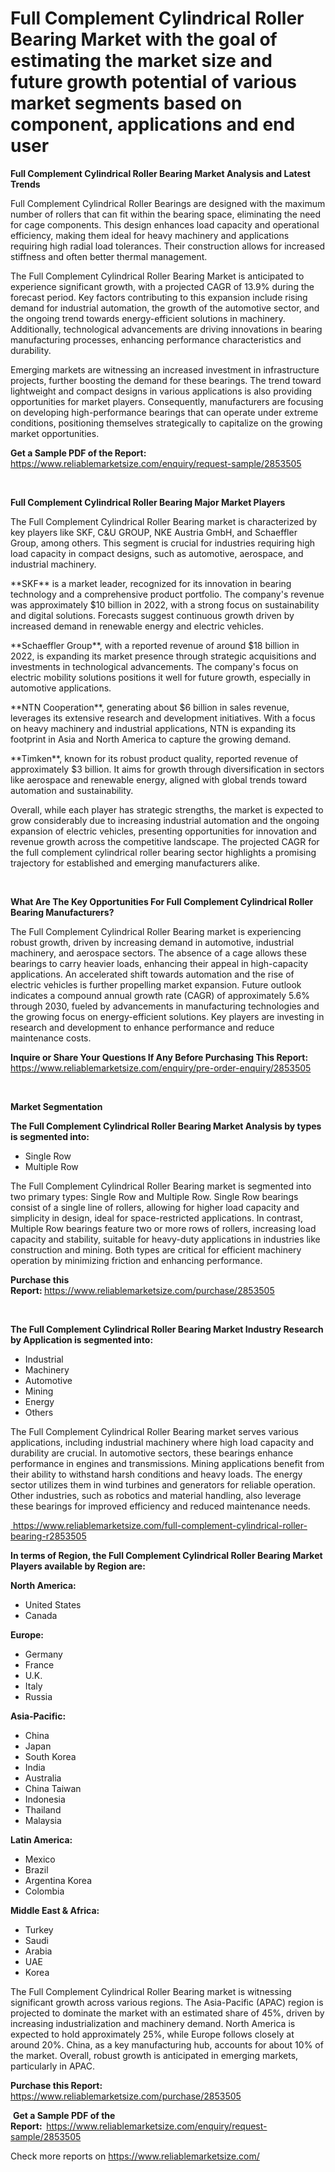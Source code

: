 <p><h1>Full Complement Cylindrical Roller Bearing Market with the goal of estimating the market size and future growth potential of various market segments based on component, applications and end user</h1></p><p><strong>Full Complement Cylindrical Roller Bearing Market Analysis and Latest Trends</strong></p>
<p><p>Full Complement Cylindrical Roller Bearings are designed with the maximum number of rollers that can fit within the bearing space, eliminating the need for cage components. This design enhances load capacity and operational efficiency, making them ideal for heavy machinery and applications requiring high radial load tolerances. Their construction allows for increased stiffness and often better thermal management.</p><p>The Full Complement Cylindrical Roller Bearing Market is anticipated to experience significant growth, with a projected CAGR of 13.9% during the forecast period. Key factors contributing to this expansion include rising demand for industrial automation, the growth of the automotive sector, and the ongoing trend towards energy-efficient solutions in machinery. Additionally, technological advancements are driving innovations in bearing manufacturing processes, enhancing performance characteristics and durability.</p><p>Emerging markets are witnessing an increased investment in infrastructure projects, further boosting the demand for these bearings. The trend toward lightweight and compact designs in various applications is also providing opportunities for market players. Consequently, manufacturers are focusing on developing high-performance bearings that can operate under extreme conditions, positioning themselves strategically to capitalize on the growing market opportunities.</p></p>
<p><strong>Get a Sample PDF of the Report:&nbsp;</strong> <a href="https://www.reliablemarketsize.com/enquiry/request-sample/2853505?utm_campaign=3172&utm_medium=2&utm_source=Github&utm_content=ia&utm_term=12032025&utm_id=full-complement-cylindrical-roller-bearing">https://www.reliablemarketsize.com/enquiry/request-sample/2853505</a></p>
<p>&nbsp;</p>
<p><strong>Full Complement Cylindrical Roller Bearing Major Market Players</strong></p>
<p><p>The Full Complement Cylindrical Roller Bearing market is characterized by key players like SKF, C&U GROUP, NKE Austria GmbH, and Schaeffler Group, among others. This segment is crucial for industries requiring high load capacity in compact designs, such as automotive, aerospace, and industrial machinery.</p><p>**SKF** is a market leader, recognized for its innovation in bearing technology and a comprehensive product portfolio. The company's revenue was approximately $10 billion in 2022, with a strong focus on sustainability and digital solutions. Forecasts suggest continuous growth driven by increased demand in renewable energy and electric vehicles.</p><p>**Schaeffler Group**, with a reported revenue of around $18 billion in 2022, is expanding its market presence through strategic acquisitions and investments in technological advancements. The company's focus on electric mobility solutions positions it well for future growth, especially in automotive applications.</p><p>**NTN Cooperation**, generating about $6 billion in sales revenue, leverages its extensive research and development initiatives. With a focus on heavy machinery and industrial applications, NTN is expanding its footprint in Asia and North America to capture the growing demand.</p><p>**Timken**, known for its robust product quality, reported revenue of approximately $3 billion. It aims for growth through diversification in sectors like aerospace and renewable energy, aligned with global trends toward automation and sustainability.</p><p>Overall, while each player has strategic strengths, the market is expected to grow considerably due to increasing industrial automation and the ongoing expansion of electric vehicles, presenting opportunities for innovation and revenue growth across the competitive landscape. The projected CAGR for the full complement cylindrical roller bearing sector highlights a promising trajectory for established and emerging manufacturers alike.</p></p>
<p>&nbsp;</p>
<p><strong>What Are The Key Opportunities For Full Complement Cylindrical Roller Bearing Manufacturers?</strong></p>
<p><p>The Full Complement Cylindrical Roller Bearing market is experiencing robust growth, driven by increasing demand in automotive, industrial machinery, and aerospace sectors. The absence of a cage allows these bearings to carry heavier loads, enhancing their appeal in high-capacity applications. An accelerated shift towards automation and the rise of electric vehicles is further propelling market expansion. Future outlook indicates a compound annual growth rate (CAGR) of approximately 5.6% through 2030, fueled by advancements in manufacturing technologies and the growing focus on energy-efficient solutions. Key players are investing in research and development to enhance performance and reduce maintenance costs.</p></p>
<p><strong>Inquire or Share Your Questions If Any Before Purchasing This Report:</strong> <a href="https://www.reliablemarketsize.com/enquiry/pre-order-enquiry/2853505?utm_campaign=3172&utm_medium=2&utm_source=Github&utm_content=ia&utm_term=12032025&utm_id=full-complement-cylindrical-roller-bearing">https://www.reliablemarketsize.com/enquiry/pre-order-enquiry/2853505</a></p>
<p>&nbsp;</p>
<p><strong>Market Segmentation</strong></p>
<p><strong>The Full Complement Cylindrical Roller Bearing Market Analysis by types is segmented into:</strong></p>
<p><ul><li>Single Row</li><li>Multiple Row</li></ul></p>
<p><p>The Full Complement Cylindrical Roller Bearing market is segmented into two primary types: Single Row and Multiple Row. Single Row bearings consist of a single line of rollers, allowing for higher load capacity and simplicity in design, ideal for space-restricted applications. In contrast, Multiple Row bearings feature two or more rows of rollers, increasing load capacity and stability, suitable for heavy-duty applications in industries like construction and mining. Both types are critical for efficient machinery operation by minimizing friction and enhancing performance.</p></p>
<p><strong>Purchase this Report:&nbsp;</strong><a href="https://www.reliablemarketsize.com/purchase/2853505?utm_campaign=3172&utm_medium=2&utm_source=Github&utm_content=ia&utm_term=12032025&utm_id=full-complement-cylindrical-roller-bearing">https://www.reliablemarketsize.com/purchase/2853505</a></p>
<p>&nbsp;</p>
<p><strong>The Full Complement Cylindrical Roller Bearing Market Industry Research by Application is segmented into:</strong></p>
<p><ul><li>Industrial</li><li>Machinery</li><li>Automotive</li><li>Mining</li><li>Energy</li><li>Others</li></ul></p>
<p><p>The Full Complement Cylindrical Roller Bearing market serves various applications, including industrial machinery where high load capacity and durability are crucial. In automotive sectors, these bearings enhance performance in engines and transmissions. Mining applications benefit from their ability to withstand harsh conditions and heavy loads. The energy sector utilizes them in wind turbines and generators for reliable operation. Other industries, such as robotics and material handling, also leverage these bearings for improved efficiency and reduced maintenance needs.</p></p>
<p><a href="https://www.reliablemarketsize.com/full-complement-cylindrical-roller-bearing-r2853505?utm_campaign=3172&utm_medium=2&utm_source=Github&utm_content=ia&utm_term=12032025&utm_id=full-complement-cylindrical-roller-bearing">&nbsp;https://www.reliablemarketsize.com/full-complement-cylindrical-roller-bearing-r2853505</a></p>
<p><strong>In terms of Region, the Full Complement Cylindrical Roller Bearing Market Players available by Region are:</strong></p>
<p>
    <p> <strong> North America: </strong>
        <ul>
            <li>United States</li>
            <li>Canada</li>
        </ul>
        </p> 
    <p> <strong> Europe: </strong>
        <ul>
            <li>Germany</li>
            <li>France</li>
            <li>U.K.</li>
            <li>Italy</li>
            <li>Russia</li>
        </ul>
        </p> 
    <p> <strong> Asia-Pacific: </strong>
        <ul>
            <li>China</li>
            <li>Japan</li>
            <li>South Korea</li>
            <li>India</li>
            <li>Australia</li>
            <li>China Taiwan</li>
            <li>Indonesia</li>
            <li>Thailand</li>
            <li>Malaysia</li>
        </ul>
        </p> 
    <p> <strong> Latin America: </strong>
        <ul>
            <li>Mexico</li>
            <li>Brazil</li>
            <li>Argentina Korea</li>
            <li>Colombia</li>
        </ul>
        </p> 
    <p> <strong> Middle East & Africa: </strong>
        <ul>
            <li>Turkey</li>
            <li>Saudi</li>
            <li>Arabia</li>
            <li>UAE</li>
            <li>Korea</li>
        </ul>
    </p>
    </p>
<p><p>The Full Complement Cylindrical Roller Bearing market is witnessing significant growth across various regions. The Asia-Pacific (APAC) region is projected to dominate the market with an estimated share of 45%, driven by increasing industrialization and machinery demand. North America is expected to hold approximately 25%, while Europe follows closely at around 20%. China, as a key manufacturing hub, accounts for about 10% of the market. Overall, robust growth is anticipated in emerging markets, particularly in APAC.</p></p>
<p><strong>Purchase this Report: </strong><a href="https://www.reliablemarketsize.com/purchase/2853505?utm_campaign=3172&utm_medium=2&utm_source=Github&utm_content=ia&utm_term=12032025&utm_id=full-complement-cylindrical-roller-bearing">https://www.reliablemarketsize.com/purchase/2853505</a></p>
<p>&nbsp;<strong>Get a Sample PDF of the Report:&nbsp;&nbsp;</strong><a href="https://www.reliablemarketsize.com/enquiry/request-sample/2853505?utm_campaign=3172&utm_medium=2&utm_source=Github&utm_content=ia&utm_term=12032025&utm_id=full-complement-cylindrical-roller-bearing">https://www.reliablemarketsize.com/enquiry/request-sample/2853505</a></p>
<p><strong></strong></p>
<p>Check more reports on <a href="https://www.reliablemarketsize.com/?utm_campaign=3172&utm_medium=2&utm_source=Github&utm_content=ia&utm_term=12032025&utm_id=full-complement-cylindrical-roller-bearing">https://www.reliablemarketsize.com/</a></p>